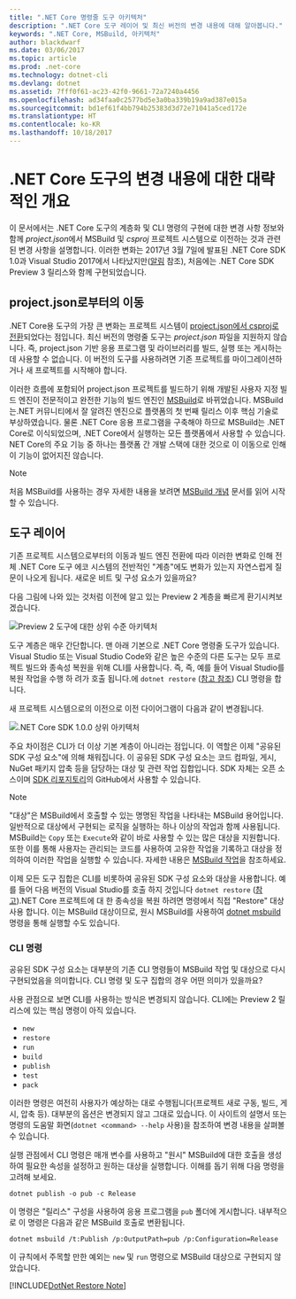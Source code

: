 ```yaml
---
title: ".NET Core 명령줄 도구 아키텍처"
description: ".NET Core 도구 레이어 및 최신 버전의 변경 내용에 대해 알아봅니다."
keywords: ".NET Core, MSBuild, 아키텍처"
author: blackdwarf
ms.date: 03/06/2017
ms.topic: article
ms.prod: .net-core
ms.technology: dotnet-cli
ms.devlang: dotnet
ms.assetid: 7fff0f61-ac23-42f0-9661-72a7240a4456
ms.openlocfilehash: ad34faa0c2577bd5e3a0ba339b19a9ad387e015a
ms.sourcegitcommit: bd1ef61f4bb794b25383d3d72e71041a5ced172e
ms.translationtype: HT
ms.contentlocale: ko-KR
ms.lasthandoff: 10/18/2017
---
```

# <a name="high-level-overview-of-changes-in-the-net-core-tools"></a>.NET Core 도구의 변경 내용에 대한 대략적인 개요

이 문서에서는 .NET Core 도구의 계층화 및 CLI 명령의 구현에 대한 변경 사항 정보와 함께 *project.json*에서 MSBuild 및 *csproj* 프로젝트 시스템으로 이전하는 것과 관련된 변경 사항을 설명합니다. 이러한 변화는 2017년 3월 7일에 발표된 .NET Core SDK 1.0과 Visual Studio 2017에서 나타났지만([알림](https://blogs.msdn.microsoft.com/dotnet/2017/03/07/announcing-net-core-tools-1-0/) 참조), 처음에는 .NET Core SDK Preview 3 릴리스와 함께 구현되었습니다.

## <a name="moving-away-from-projectjson"></a>project.json로부터의 이동
.NET Core용 도구의 가장 큰 변화는 프로젝트 시스템이 [project.json에서 csproj로 전환](https://blogs.msdn.microsoft.com/dotnet/2016/05/23/changes-to-project-json/)되었다는 점입니다. 최신 버전의 명령줄 도구는 *project.json* 파일을 지원하지 않습니다. 즉, project.json 기반 응용 프로그램 및 라이브러리를 빌드, 실행 또는 게시하는 데 사용할 수 없습니다. 이 버전의 도구를 사용하려면 기존 프로젝트를 마이그레이션하거나 새 프로젝트를 시작해야 합니다. 

이러한 흐름에 포함되어 project.json 프로젝트를 빌드하기 위해 개발된 사용자 지정 빌드 엔진이 전문적이고 완전한 기능의 빌드 엔진인 [MSBuild](https://github.com/Microsoft/msbuild)로 바뀌었습니다. MSBuild는.NET 커뮤니티에서 잘 알려진 엔진으로 플랫폼의 첫 번째 릴리스 이후 핵심 기술로 부상하였습니다. 물론 .NET Core 응용 프로그램을 구축해야 하므로 MSBuild는 .NET Core로 이식되었으며, .NET Core에서 실행하는 모든 플랫폼에서 사용할 수 있습니다. NET Core의 주요 기능 중 하나는 플랫폼 간 개발 스택에 대한 것으로 이 이동으로 인해 이 기능이 없어지진 않습니다.

> [!NOTE]
> 처음 MSBuild를 사용하는 경우 자세한 내용을 보려면 [MSBuild 개념](/visualstudio/msbuild/msbuild-concepts) 문서를 읽어 시작할 수 있습니다. 

## <a name="the-tooling-layers"></a>도구 레이어
기존 프로젝트 시스템으로부터의 이동과 빌드 엔진 전환에 따라 이러한 변화로 인해 전체 .NET Core 도구 에코 시스템의 전반적인 "계층"에도 변화가 있는지 자연스럽게 질문이 나오게 됩니다. 새로운 비트 및 구성 요소가 있을까요?

다음 그림에 나와 있는 것처럼 이전에 알고 있는 Preview 2 계층을 빠르게 환기시켜보겠습니다.

![Preview 2 도구에 대한 상위 수준 아키텍처](media/cli-msbuild-architecture/p2-arch.png)

도구 계층은 매우 간단합니다. 맨 아래 기본으로 .NET Core 명령줄 도구가 있습니다. Visual Studio 또는 Visual Studio Code와 같은 높은 수준의 다른 도구는 모두 프로젝트 빌드와 종속성 복원을 위해 CLI를 사용합니다. 즉, 즉, 예를 들어 Visual Studio를 복원 작업을 수행 하 려가 호출 됩니다.에 `dotnet restore` ([참고 참조](#dotnet-restore-note)) CLI 명령을 합니다. 

새 프로젝트 시스템으로의 이전으로 이전 다이어그램이 다음과 같이 변경됩니다. 

![.NET Core SDK 1.0.0 상위 아키텍처](media/cli-msbuild-architecture/p3-arch.png)

주요 차이점은 CLI가 더 이상 기본 계층이 아니라는 점입니다. 이 역할은 이제 "공유된 SDK 구성 요소"에 의해 채워집니다. 이 공유된 SDK 구성 요소는 코드 컴파일, 게시, NuGet 패키지 압축 등을 담당하는 대상 및 관련 작업 집합입니다. SDK 자체는 오픈 소스이며 [SDK 리포지토리](https://github.com/dotnet/sdk)의 GitHub에서 사용할 수 있습니다. 

> [!NOTE]
> "대상"은 MSBuild에서 호출할 수 있는 명명된 작업을 나타내는 MSBuild 용어입니다. 일반적으로 대상에서 구현되는 로직을 실행하는 하나 이상의 작업과 함께 사용됩니다. MSBuild는 `Copy` 또는 `Execute`와 같이 바로 사용할 수 있는 많은 대상을 지원합니다. 또한 이를 통해 사용자는 관리되는 코드를 사용하여 고유한 작업을 기록하고 대상을 정의하여 이러한 작업을 실행할 수 있습니다. 자세한 내용은 [MSBuild 작업](/visualstudio/msbuild/msbuild-tasks)을 참조하세요. 

이제 모든 도구 집합은 CLI를 비롯하여 공유된 SDK 구성 요소와 대상을 사용합니다. 예를 들어 다음 버전의 Visual Studio를 호출 하지 것입니다 `dotnet restore` ([참고](#dotnet-restore-note)).NET Core 프로젝트에 대 한 종속성을 복원 하려면 명령에서 직접 "Restore" 대상 사용 합니다. 이는 MSBuild 대상이므로, 원시 MSBuild를 사용하여 [dotnet msbuild](dotnet-msbuild.md) 명령을 통해 실행할 수도 있습니다. 

### <a name="cli-commands"></a>CLI 명령
공유된 SDK 구성 요소는 대부분의 기존 CLI 명령들이 MSBuild 작업 및 대상으로 다시 구현되었음을 의미합니다. CLI 명령 및 도구 집합의 경우 어떤 의미가 있을까요? 

사용 관점으로 보면 CLI를 사용하는 방식은 변경되지 않습니다. CLI에는 Preview 2 릴리스에 있는 핵심 명령이 아직 있습니다.

* `new`
* `restore`
* `run` 
* `build`
* `publish`
* `test`
* `pack` 

이러한 명령은 여전히 사용자가 예상하는 대로 수행됩니다(프로젝트 새로 구동, 빌드, 게시, 압축 등). 대부분의 옵션은 변경되지 않고 그대로 있습니다. 이 사이트의 설명서 또는 명령의 도움말 화면(`dotnet <command> --help` 사용)을 참조하여 변경 내용을 살펴볼 수 있습니다. 

실행 관점에서 CLI 명령은 매개 변수를 사용하고 "원시" MSBuild에 대한 호출을 생성하여 필요한 속성을 설정하고 원하는 대상을 실행합니다. 이해를 돕기 위해 다음 명령을 고려해 보세요. 

   `dotnet publish -o pub -c Release`
    
이 명령은 "릴리스" 구성을 사용하여 응용 프로그램을 `pub` 폴더에 게시합니다. 내부적으로 이 명령은 다음과 같은 MSBuild 호출로 변환됩니다. 

   `dotnet msbuild /t:Publish /p:OutputPath=pub /p:Configuration=Release`

이 규칙에서 주목할 만한 예외는 `new` 및 `run` 명령으로 MSBuild 대상으로 구현되지 않았습니다.

<a name="dotnet-restore-note"></a> [!INCLUDE[DotNet Restore Note](~/includes/dotnet-restore-note.md)]